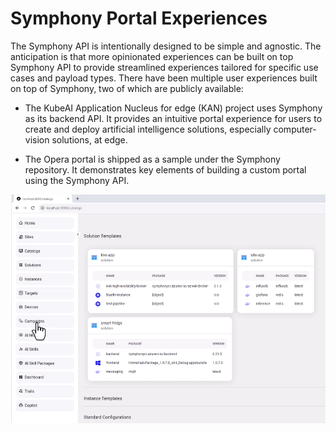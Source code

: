 # Symphony Portal Experiences

The Symphony API is intentionally designed to be simple and agnostic. The anticipation is that more opinionated experiences can be built on top Symphony API to provide streamlined experiences tailored for specific use cases and payload types. There have been multiple user experiences built on top of Symphony, two of which are publicly available:

* The KubeAI Application Nucleus for edge (KAN)  project uses Symphony as its backend API. It provides an intuitive portal experience for users to create and deploy artificial intelligence solutions, especially computer-vision solutions, at edge.

* The Opera portal is shipped as a sample under the Symphony repository. It demonstrates key elements of building a custom portal using the Symphony API.

![Opera](../images/opera.png)